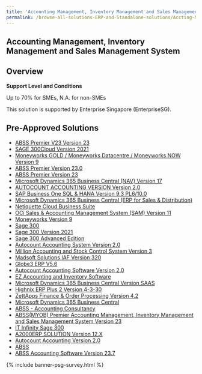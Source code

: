 ```yaml
---
title: 'Accounting Management, Inventory Management and Sales Management System'
permalink: /browse-all-solutions-ERP-and-Standalone-solutions/Accting-Mgmt--Inventory-Mgmt-and-Sales-Mgmt-System
---
```


## Accounting Management, Inventory Management and Sales Management System
## Overview

**Support Level and Conditions**

Up to 70% for SMEs, N.A. for non-SMEs

This solution is supported by Enterprise Singapore (EnterpriseSG).

## Pre-Approved Solutions

- <a href='/productivity-solutions-grant/solutionrepo/solution13' target='_blank'>ABSS Premier V23 Version 23 </a><br>
- <a href='/productivity-solutions-grant/solutionrepo/solution65' target='_blank'>SAGE 300Cloud Version 2021</a><br>
- <a href='/productivity-solutions-grant/solutionrepo/solution95' target='_blank'>Moneyworks GOLD / Moneyworks Datacentre / Moneyworks NOW Version 9</a><br>
- <a href='/productivity-solutions-grant/solutionrepo/solution133' target='_blank'>ABSS Premier Version 23.0</a><br>
- <a href='/productivity-solutions-grant/solutionrepo/solution151' target='_blank'>ABSS Premier Version 23</a><br>
- <a href='/productivity-solutions-grant/solutionrepo/solution434' target='_blank'>Microsoft Dynamics 365 Business Central (NAV) Version 17</a><br>
- <a href='/productivity-solutions-grant/solutionrepo/solution477' target='_blank'>AUTOCOUNT ACCOUNTING VERSION Version 2.0</a><br>
- <a href='/productivity-solutions-grant/solutionrepo/solution612' target='_blank'>SAP Business One SQL & HANA Version 9.3 PL6/10.0</a><br>
- <a href='/productivity-solutions-grant/solutionrepo/solution617' target='_blank'>Microsoft Dynamics 365 Business Central (ERP for Sales & Distribution)</a><br>
- <a href='/productivity-solutions-grant/solutionrepo/solution640' target='_blank'>Netiquette Cloud Business Suite</a><br>
- <a href='/productivity-solutions-grant/solutionrepo/solution657' target='_blank'>OCi Sales & Accounting Management System (SAM) Version 11 </a><br>
- <a href='/productivity-solutions-grant/solutionrepo/solution680' target='_blank'>Moneyworks Version 9</a><br>
- <a href='/productivity-solutions-grant/solutionrepo/solution768' target='_blank'>Sage 300</a><br>
- <a href='/productivity-solutions-grant/solutionrepo/solution869' target='_blank'>Sage 300 Version 2021</a><br>
- <a href='/productivity-solutions-grant/solutionrepo/solution1014' target='_blank'>Sage 300 Advanced Edition</a><br>
- <a href='/productivity-solutions-grant/solutionrepo/solution1106' target='_blank'>Autocount Accounting System Version 2.0 </a><br>
- <a href='/productivity-solutions-grant/solutionrepo/solution1147' target='_blank'>Million Accounting and Stock Control System Version 3</a><br>
- <a href='/productivity-solutions-grant/solutionrepo/solution1178' target='_blank'>Madsoft Solutions IAF Version 320</a><br>
- <a href='/productivity-solutions-grant/solutionrepo/solution1238' target='_blank'>Globe3 ERP V5.6</a><br>
- <a href='/productivity-solutions-grant/solutionrepo/solution1355' target='_blank'>Autocount Accounting Software Version 2.0</a><br>
- <a href='/productivity-solutions-grant/solutionrepo/solution1360' target='_blank'>EZ Accounting and Inventory Software</a><br>
- <a href='/productivity-solutions-grant/solutionrepo/solution1397' target='_blank'>Microsoft Dynamics 365 Business Central Version SAAS</a><br>
- <a href='/productivity-solutions-grant/solutionrepo/solution1516' target='_blank'>Highnix ERP Plus 2 Version 4-3-30</a><br>
- <a href='/productivity-solutions-grant/solutionrepo/solution1876' target='_blank'>ZettApps Finance & Order Processing Version 4.2</a><br>
- <a href='/productivity-solutions-grant/solutionrepo/solution1972' target='_blank'>Microsoft Dynamics 365 Business Central</a><br>
- <a href='/productivity-solutions-grant/solutionrepo/solution1990' target='_blank'>ABSS - Accounting Consultancy</a><br>
- <a href='/productivity-solutions-grant/solutionrepo/solution2252' target='_blank'>ABSS(MYOB) Premier Accounting Management, Inventory Management and Sales Management System Version 23</a><br>
- <a href='/productivity-solutions-grant/solutionrepo/solution2487' target='_blank'>IT Infinity Sage 300 </a><br>
- <a href='/productivity-solutions-grant/solutionrepo/solution2632' target='_blank'>A2000ERP SOLUTION Version 12.X</a><br>
- <a href='/productivity-solutions-grant/solutionrepo/solution2697' target='_blank'>Autocount Accounting Version 2.0</a><br>
- <a href='/productivity-solutions-grant/solutionrepo/solution2746' target='_blank'>ABSS</a><br>
- <a href='/productivity-solutions-grant/solutionrepo/solution2891' target='_blank'>ABSS Accounting Software Version 23.7</a><br>

{% include banner-psg-survey.html %}
